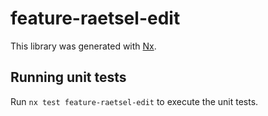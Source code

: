 # feature-raetsel-edit

This library was generated with [Nx](https://nx.dev).

## Running unit tests

Run `nx test feature-raetsel-edit` to execute the unit tests.
